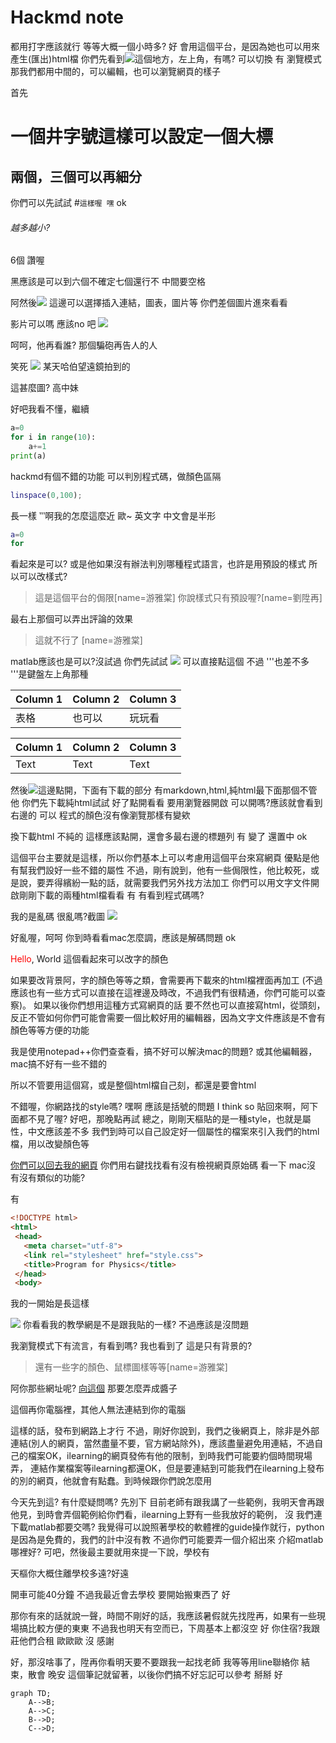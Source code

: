 # Hackmd note
都用打字應該就行
等等大概一個小時多?
好
會用這個平台，是因為她也可以用來產生(匯出)html檔
你們先看到![](https://i.imgur.com/5yGFFar.png)這個地方，左上角，有嗎?
可以切換
有
瀏覽模式
那我們都用中間的，可以編輯，也可以瀏覽網頁的樣子

首先
# 一個井字號這樣可以設定一個大標

## 兩個，三個可以再細分


你們可以先試試
#`這樣喔 嘿`
ok

###### 越多越小?
[](https://)
6個
讚喔

黑應該是可以到六個不確定七個還行不
中間要空格

阿然後![](https://i.imgur.com/ySdEgrE.png)
這邊可以選擇插入連結，圖表，圖片等
你們差個圖片進來看看



影片可以嗎
應該no 吧
![](https://i.imgur.com/iHDb1y3.jpg)

呵呵，他再看誰?
那個騙砲再告人的人

笑死
![](https://i.imgur.com/3FvNiOL.jpg)
某天哈伯望遠鏡拍到的

這甚麼圖?
高中妹

好吧我看不懂，繼續

```python
a=0
for i in range(10):
    a+=1
print(a)
```
hackmd有個不錯的功能
可以判別程式碼，做顏色區隔

```matlab
linspace(0,100);
```


長一樣
‵‵‵啊我的怎麼這麼近
歐~
英文字
中文會是半形

```matlab
a=0
for
```
看起來是可以?
或是他如果沒有辦法判別哪種程式語言，也許是用預設的樣式
所以可以改樣式?
> 這是這個平台的侷限[name=游雅棠]
> 你說樣式只有預設喔?[name=劉陞再]








最右上那個可以弄出評論的效果
> 這就不行了 [name=游雅棠]

matlab應該也是可以?沒試過
你們先試試
![](https://i.imgur.com/2AwBEye.png) 可以直接點這個
不過 '''也差不多
'''是鍵盤左上角那種



| Column 1 | Column 2 | Column 3 |
| -------- | -------- | -------- |
| 表格     | 也可以   | 玩玩看   |



| Column 1 | Column 2 | Column 3 |
| -------- | -------- | -|
| Text | Text| Text |



然後![](https://i.imgur.com/znzlznv.png)這邊點開，下面有下載的部分
有markdown,html,純html最下面那個不管他
你們先下載純html試試
好了點開看看
要用瀏覽器開啟
可以開嗎?應該就會看到右邊的
可以
程式的顏色沒有像瀏覽那樣有變欸

換下載html
不純的
這樣應該點開，還會多最右邊的標題列
有 變了 還置中
ok


這個平台主要就是這樣，所以你們基本上可以考慮用這個平台來寫網頁
優點是他有幫我們設好一些不錯的屬性
不過，剛有說到，他有一些侷限性，他比較死，或是說，要弄得繽紛一點的話，就需要我們另外找方法加工
你們可以用文字文件開啟剛剛下載的兩種html檔看看
有
有看到程式碼嗎?




我的是亂碼
很亂嗎?截圖
![](https://i.imgur.com/uPHjCtt.png)

好亂喔，呵呵
你到時看看mac怎麼調，應該是解碼問題
ok

<font color="#f00">Hello</font>, World
這個看起來可以改字的顏色




如果要改背景阿，字的顏色等等之類，會需要再下載來的html檔裡面再加工
(不過應該也有一些方式可以直接在這裡邊及時改，不過我們有很精通，你們可能可以查察)。
如果以後你們想用這種方式寫網頁的話
要不然也可以直接寫html，從頭刻，反正不管如何你們可能會需要一個比較好用的編輯器，因為文字文件應該是不會有顏色等等方便的功能

我是使用notepad++你們查查看，搞不好可以解決mac的問題?
或其他編輯器，mac搞不好有一些不錯的

所以不管要用這個寫，或是整個html檔自己刻，都還是要會html



不錯喔，你網路找的style嗎?
嘿啊
應該是括號的問題
I think so
貼回來啊，阿下面都不見了喔?
好吧，那晚點再試
總之，剛剛天樞貼的是一種style，也就是屬性，中文應該差不多
我們到時可以自己設定好一個屬性的檔案來引入我們的html檔，用以改變顏色等

 [你們可以回去我的網頁](https://yatangyu.github.io/program-for-physics/)
 你們用右鍵找找看有沒有檢視網頁原始碼
 看一下
 mac沒
 有沒有類似的功能?
 
 
 
 有
 
 ```html
 <!DOCTYPE html>
<html>
  <head>
    <meta charset="utf-8">
	<link rel="stylesheet" href="style.css">
    <title>Program for Physics</title>
  </head>
  <body>
 ```
 我的一開始是長這樣
 
 
 ![](https://i.imgur.com/PuQYgfv.png)
 你看看我的教學網是不是跟我貼的一樣? 不過應該是沒問題
 
 我瀏覽模式下有流言，有看到嗎?
我也看到了
 這是只有背景的? 
 
> 還有一些字的顏色、鼠標圖樣等等[name=游雅棠]
 

 
 阿你那些網址呢?
[向這個](https://github.com/YatangYu/docus_1/blob/master/%E4%BD%9C%E6%A5%AD%E4%B8%89.docx?raw=true)
那要怎麼弄成醬子

 這個再你電腦裡，其他人無法連結到你的電腦
 
 這樣的話，發布到網路上才行
 不過，剛好你說到，我們之後網頁上，除非是外部連結(別人的網頁，當然盡量不要，官方網站除外)，應該盡量避免用連結，不過自己的檔案OK，ilearning的網頁發佈有他的限制，到時我們可能要約個時間現場弄，
 連結作業檔案等ilearning都還OK，但是要連結到可能我們在ilearning上發布的別的網頁，他就會有點蠢。到時候跟你們說怎麼用
 
今天先到這?
有什麼疑問嗎?
先別下
目前老師有跟我講了一些範例，我明天會再跟他見，到時會弄個範例給你們看，ilearning上野有一些我放好的範例，
沒
我們連下載matlab都要交嗎?
我覺得可以說照著學校的軟體裡的guide操作就行，python是因為是免費的，我們的計中沒有教
不過你們可能要弄一個介紹出來
介紹matlab哪裡好?
可吧，然後最主要就用來提一下說，學校有

天樞你大概住離學校多遠?好遠

開車可能40分鐘
不過我最近會去學校
要開始搬東西了
好

那你有來的話就說一聲，時間不剛好的話，我應該暑假就先找陞再，如果有一些現場搞比較方便的東東
不過我也明天有空而已，下周基本上都沒空
好
你住宿?我跟莊他們合租
歐歐歐
沒
感謝


好，那沒啥事了，陞再你看明天要不要跟我一起找老師
我等等用line聯絡你
結束，散會
晚安
這個筆記就留著，以後你們搞不好忘記可以參考
掰掰
好


```mermaid
graph TD;
    A-->B;
    A-->C;
    B-->D;
    C-->D;
```